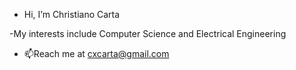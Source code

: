- Hi, I’m Christiano Carta

-My interests include Computer Science and Electrical Engineering

- 📫Reach me at cxcarta@gmail.com

<!---
TerrariaIssues/TerrariaIssues is a ✨ special ✨ repository because its `README.md` (this file) appears on your GitHub profile.
You can click the Preview link to take a look at your changes.
--->
